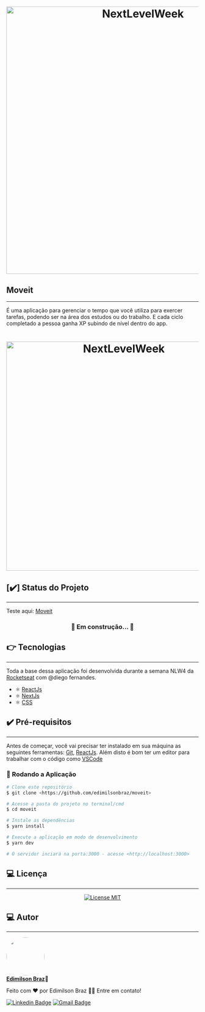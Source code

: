 <h1 align="center">
  <img alt="NextLevelWeek" title="#NextLevelWeek" src="/public/banner.png" width="700px;" />
</h1>

## Moveit

---

É uma aplicação para gerenciar o tempo que você utiliza para exercer tarefas, podendo ser na área dos estudos ou do trabalho.  E cada ciclo completado a pessoa ganha XP subindo de nível dentro do app. 

<h1 align="center">
  <img alt="NextLevelWeek" title="#NextLevelWeek" src="/public/Dark-Theme-Moveit.png" width="600px;"/>
</h1>

## [:heavy_check_mark:] Status do Projeto

---
Teste aqui: [Moveit](https://moveit-red.vercel.app)

<h3 align="center"> 
	🚧  Em construção...  🚧
</h3>



## :point_right: Tecnologias

--- 

Toda a base dessa aplicação foi desenvolvida durante a semana NLW4 da [Rocketseat](https://rocketseat.com.br) com @diego fernandes. 
-  ⚛️ [ReactJs](https://reactjs.org/)
-  ⚛️ [NextJs](https://nextjs.org/)
-  ⚛️ [CSS](https://developer.mozilla.org/pt-BR/docs/Web/CSS)

## :heavy_check_mark: Pré-requisitos
---

Antes de começar, você vai precisar ter instalado em sua máquina as seguintes ferramentas:
[Git](https://git-scm.com), [ReactJs](https://reactjs.org/). 
Além disto é bom ter um editor para trabalhar com o código como [VSCode](https://code.visualstudio.com/)

### 🎲 Rodando a Aplicação

```bash
# Clone este repositório
$ git clone <https://github.com/edimilsonbraz/moveit>

# Acesse a pasta do projeto no terminal/cmd
$ cd moveit

# Instale as dependências
$ yarn install

# Execute a aplicação em modo de desenvolvimento
$ yarn dev

# O servidor inciará na porta:3000 - acesse <http://localhost:3000>
```

## :computer: Licença

---

<p align="center">
  <a href="https://opensource.org/licenses/MIT">
    <img src="https://img.shields.io/badge/License-MIT-blue.svg" alt="License MIT">
  </a>
</p>


## :computer: Autor

---

<a href="#">
 <img style="border-radius: 50%;" src="https://avatars.githubusercontent.com/u/65040481?s=460&u=89ccd5a011db9d8281701ee5ca4f09ac844234c3&v=4" width="100px;" alt=""/>
 <br /
 <sub><b>Edimilson Braz</b></sub></a>🚀



Feito com ❤️ por Edimilson Braz 👋🏽 Entre em contato!

[![Linkedin Badge](https://img.shields.io/badge/-Edimilson-blue?style=flat-square&logo=Linkedin&logoColor=white&link=https://www.linkedin.com/in/edimilsonbraz/)](https://www.linkedin.com/in/edimilsonbraz/) 
[![Gmail Badge](https://img.shields.io/badge/-edimilson.gt8@gmail.com-c14438?style=flat-square&logo=Gmail&logoColor=white&link=mailto:edimilson.gt8@gmail.com)](mailto:edimilson.gt8@gmail.com)
